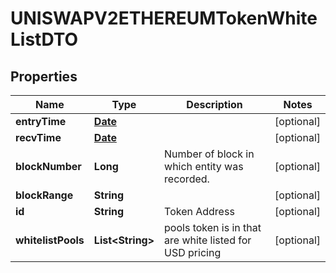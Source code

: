 

# UNISWAPV2ETHEREUMTokenWhiteListDTO

## Properties

Name | Type | Description | Notes
------------ | ------------- | ------------- | -------------
**entryTime** | [**Date**](Date.md) |  |  [optional]
**recvTime** | [**Date**](Date.md) |  |  [optional]
**blockNumber** | **Long** | Number of block in which entity was recorded. |  [optional]
**blockRange** | **String** |  |  [optional]
**id** | **String** | Token Address |  [optional]
**whitelistPools** | **List&lt;String&gt;** | pools token is in that are white listed for USD pricing |  [optional]




